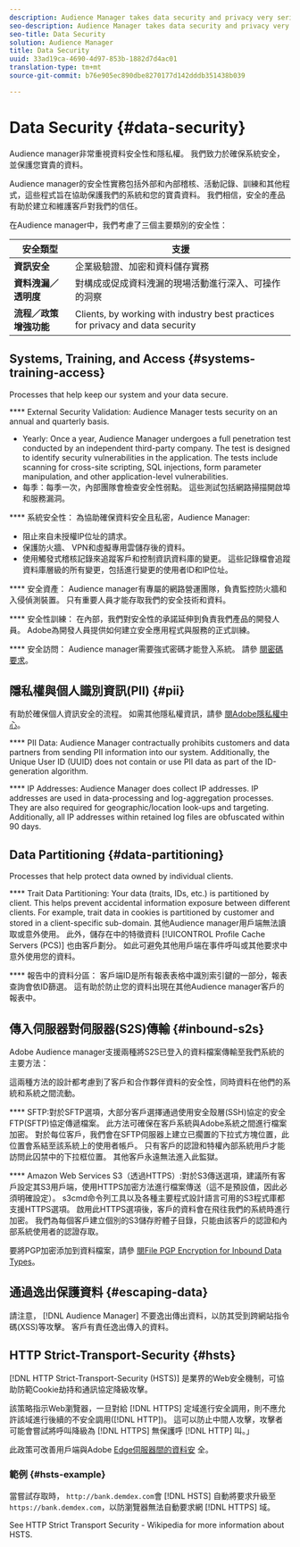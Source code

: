 ```yaml
---
description: Audience Manager takes data security and privacy very seriously. We work to keep our systems secure and protect your valuable data.
seo-description: Audience Manager takes data security and privacy very seriously. We work to keep our systems secure and protect your valuable data.
seo-title: Data Security
solution: Audience Manager
title: Data Security
uuid: 33ad19ca-4690-4d97-853b-1882d7d4ac01
translation-type: tm+mt
source-git-commit: b76e905ec890dbe8270177d142dddb351438b039

---
```



# Data Security {#data-security}

Audience manager非常重視資料安全性和隱私權。 我們致力於確保系統安全，並保護您寶貴的資料。

Audience manager的安全性實務包括外部和內部稽核、活動記錄、訓練和其他程式，這些程式旨在協助保護我們的系統和您的寶貴資料。 我們相信，安全的產品有助於建立和維護客戶對我們的信任。

在Audience manager中，我們考慮了三個主要類別的安全性：

| 安全類型 | 支援 |
|---|---|
| **資訊安全** | 企業級驗證、加密和資料儲存實務 |
| **資料洩漏／透明度** | 對構成或促成資料洩漏的現場活動進行深入、可操作的洞察 |
| **流程／政策增強功能** | Clients, by working with industry best practices for privacy and data security |

## Systems, Training, and Access {#systems-training-access}

Processes that help keep our system and your data secure.

**** External Security Validation:  Audience Manager tests security on an annual and quarterly basis.

* Yearly: Once a year, Audience Manager undergoes a full penetration test conducted by an independent third-party company. The test is designed to identify security vulnerabilities in the application. The tests include scanning for cross-site scripting, SQL injections, form parameter manipulation, and other application-level vulnerabilities.
* 每季：每季一次，內部團隊會檢查安全性弱點。 這些測試包括網路掃描開啟埠和服務漏洞。

**** 系統安全性： 為協助確保資料安全且私密，Audience Manager:

* 阻止來自未授權IP位址的請求。
* 保護防火牆、 VPN和虛擬專用雲儲存後的資料。
* 使用觸發式稽核記錄來追蹤客戶和控制資訊資料庫的變更。 這些記錄檔會追蹤資料庫層級的所有變更，包括進行變更的使用者ID和IP位址。

**** 安全資產： Audience manager有專屬的網路營運團隊，負責監控防火牆和入侵偵測裝置。 只有重要人員才能存取我們的安全技術和資料。

**** 安全性訓練： 在內部，我們對安全性的承諾延伸到負責我們產品的開發人員。 Adobe為開發人員提供如何建立安全應用程式與服務的正式訓練。

**** 安全訪問： Audience manager需要強式密碼才能登入系統。 請參 [閱密碼要求](../../reference/password-requirements.md)。

## 隱私權與個人識別資訊(PII) {#pii}

有助於確保個人資訊安全的流程。 如需其他隱私權資訊，請參 [閱Adobe隱私權中心](https://www.adobe.com/privacy/advertising-services.html)。

**** PII Data:  Audience Manager contractually prohibits customers and data partners from sending PII information into our system. Additionally, the Unique User ID (UUID) does not contain or use PII data as part of the ID-generation algorithm.

**** IP Addresses:  Audience Manager does collect IP addresses. IP addresses are used in data-processing and log-aggregation processes. They are also required for geographic/location look-ups and targeting. Additionally, all IP addresses within retained log files are obfuscated within 90 days.

## Data Partitioning {#data-partitioning}

Processes that help protect data owned by individual clients.

**** Trait Data Partitioning:  Your data (traits, IDs, etc.) is partitioned by client. This helps prevent accidental information exposure between different clients. For example, trait data in cookies is partitioned by customer and stored in a client-specific sub-domain. 其他Audience manager用戶端無法讀取或意外使用。 此外，儲存在中的特徵資料 [!UICONTROL Profile Cache Servers (PCS)] 也由客戶劃分。 如此可避免其他用戶端在事件呼叫或其他要求中意外使用您的資料。

**** 報告中的資料分區： 客戶端ID是所有報表表格中識別索引鍵的一部分，報表查詢會依ID篩選。 這有助於防止您的資料出現在其他Audience manager客戶的報表中。

## 傳入伺服器對伺服器(S2S)傳輸 {#inbound-s2s}

Adobe Audience manager支援兩種將S2S已登入的資料檔案傳輸至我們系統的主要方法：

這兩種方法的設計都考慮到了客戶和合作夥伴資料的安全性，同時資料在他們的系統和系統之間流動。

**** SFTP:對於SFTP選項，大部分客戶選擇通過使用安全殼層(SSH)協定的安全FTP(SFTP)協定傳遞檔案。 此方法可確保在客戶系統與Adobe系統之間進行檔案加密。 對於每位客戶，我們會在SFTP伺服器上建立已擱置的下拉式方塊位置，此位置會系結至該系統上的使用者帳戶。 只有客戶的認證和特權內部系統用戶才能訪問此囚禁中的下拉框位置。 其他客戶永遠無法進入此監獄。

**** Amazon Web Services S3（透過HTTPS）:對於S3傳送選項，建議所有客戶設定其S3用戶端，使用HTTPS加密方法進行檔案傳送（這不是預設值，因此必須明確設定）。 s3cmd命令列工具以及各種主要程式設計語言可用的S3程式庫都支援HTTPS選項。 啟用此HTTPS選項後，客戶的資料會在飛往我們的系統時進行加密。 我們為每個客戶建立個別的S3儲存貯體子目錄，只能由該客戶的認證和內部系統使用者的認證存取。

要將PGP加密添加到資料檔案，請參 [閱File PGP Encryption for Inbound Data Types](../../integration/sending-audience-data/batch-data-transfer-explained/inbound-file-encryption.md)。

## 通過逸出保護資料 {#escaping-data}

請注意， [!DNL Audience Manager] 不要逸出傳出資料，以防其受到跨網站指令碼(XSS)等攻擊。 客戶有責任逸出傳入的資料。

## HTTP Strict-Transport-Security {#hsts}

[!DNL HTTP Strict-Transport-Security (HSTS)] 是業界的Web安全機制，可協助防範Cookie劫持和通訊協定降級攻擊。

該策略指示Web瀏覽器，一旦對給 [!DNL HTTPS] 定域進行安全調用，則不應允許該域進行後續的不安全調用([!DNL HTTP])。 這可以防止中間人攻擊，攻擊者可能會嘗試將呼叫降級為 [!DNL HTTPS] 無保護呼 [!DNL HTTP] 叫。」

此政策可改善用戶端與Adobe [Edge伺服器間的資料安](../../reference/system-components/components-edge.md) 全。

### 範例 {#hsts-example}

當嘗試存取時， `http://bank.demdex.com`會 [!DNL HSTS] 自動將要求升級至 `https://bank.demdex.com`，以防瀏覽器無法自動要求網 [!DNL HTTPS] 域。

See HTTP Strict Transport Security - Wikipedia for more information about HSTS.[](https://en.wikipedia.org/wiki/HTTP_Strict_Transport_Security)
